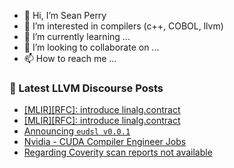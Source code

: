 - 👋 Hi, I’m Sean Perry
- 👀 I’m interested in compilers (c++, COBOL, llvm)
- 🌱 I’m currently learning ...
- 💞️ I’m looking to collaborate on ...
- 📫 How to reach me ...

<!---
s66perry/s66perry is a ✨ special ✨ repository because its `README.md` (this file) appears on your GitHub profile.
You can click the Preview link to take a look at your changes.
--->
### 📕 Latest LLVM Discourse Posts

<!-- DISCOURSE-LLVM:START -->
- [[MLIR][RFC]: introduce linalg.contract](https://discourse.llvm.org/t/mlir-rfc-introduce-linalg-contract/83589#post_11)
- [[MLIR][RFC]: introduce linalg.contract](https://discourse.llvm.org/t/mlir-rfc-introduce-linalg-contract/83589#post_10)
- [Announcing `eudsl v0.0.1`](https://discourse.llvm.org/t/announcing-eudsl-v0-0-1/83916#post_1)
- [Nvidia - CUDA Compiler Engineer Jobs](https://discourse.llvm.org/t/nvidia-cuda-compiler-engineer-jobs/83914#post_1)
- [Regarding Coverity scan reports not available](https://discourse.llvm.org/t/regarding-coverity-scan-reports-not-available/83273#post_14)
<!-- DISCOURSE-LLVM:END -->

